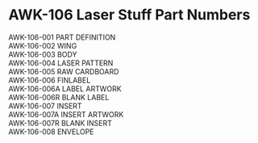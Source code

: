 # AWK-106 Laser Stuff Part Numbers  

AWK-106-001 PART DEFINITION  
AWK-106-002 WING  
AWK-106-003 BODY  
AWK-106-004 LASER PATTERN  
AWK-106-005 RAW CARDBOARD  
AWK-106-006 FINLABEL  
AWK-106-006A LABEL ARTWORK  
AWK-106-006R BLANK LABEL  
AWK-106-007 INSERT  
AWK-106-007A INSERT ARTWORK  
AWK-106-007R BLANK INSERT  
AWK-106-008 ENVELOPE  
